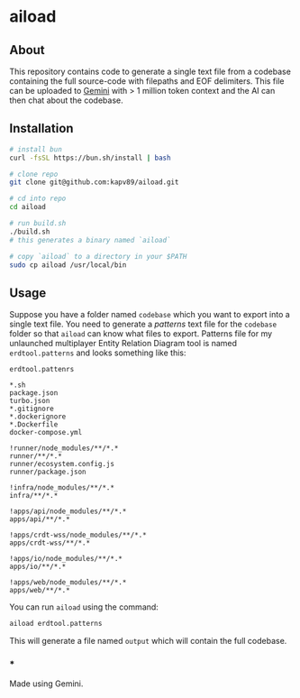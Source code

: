 # aiload

## About

This repository contains code to generate a single text file from a codebase containing the full source-code with filepaths and EOF delimiters. This file can be uploaded to [Gemini](https://gemini.google.com/app) with > 1 million token context and the AI can then chat about the codebase.

## Installation

```bash
# install bun
curl -fsSL https://bun.sh/install | bash

# clone repo
git clone git@github.com:kapv89/aiload.git

# cd into repo
cd aiload

# run build.sh
./build.sh
# this generates a binary named `aiload`

# copy `aiload` to a directory in your $PATH
sudo cp aiload /usr/local/bin

```

## Usage
Suppose you have a folder named `codebase` which you want to export into a single text file. You need to generate a *patterns* text file for the `codebase` folder so that `aiload` can know what files to export. Patterns file for my unlaunched multiplayer Entity Relation Diagram tool is named `erdtool.patterns` and looks something like this:

`erdtool.pattenrs`

```text
*.sh
package.json
turbo.json
*.gitignore
*.dockerignore
*.Dockerfile
docker-compose.yml

!runner/node_modules/**/*.*
runner/**/*.*
runner/ecosystem.config.js
runner/package.json

!infra/node_modules/**/*.*
infra/**/*.*

!apps/api/node_modules/**/*.*
apps/api/**/*.*

!apps/crdt-wss/node_modules/**/*.*
apps/crdt-wss/**/*.*

!apps/io/node_modules/**/*.*
apps/io/**/*.*

!apps/web/node_modules/**/*.*
apps/web/**/*.*

```

You can run `aiload` using the command:

```bash
aiload erdtool.patterns
```

This will generate a file named `output` which will contain the full codebase.


### \*

Made using Gemini.
